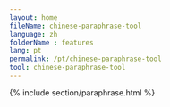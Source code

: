 ```yaml
---
layout: home
fileName: chinese-paraphrase-tool
language: zh
folderName : features
lang: pt
permalink: /pt/chinese-paraphrase-tool
tool: chinese-paraphrase-tool
---
```

{% include section/paraphrase.html %}
